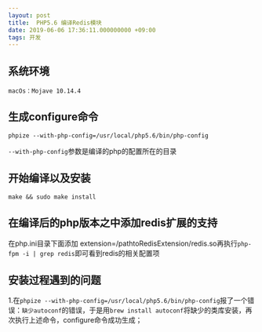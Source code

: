 ```yaml
---
layout: post
title:  PHP5.6 编译Redis模块 
date: 2019-06-06 17:36:11.000000000 +09:00
tags: 开发
---
```

## 系统环境

```
macOs：Mojave 10.14.4
```
## 生成configure命令

```
phpize --with-php-config=/usr/local/php5.6/bin/php-config
```

`--with-php-config`参数是编译的php的配置所在的目录

## 开始编译以及安装

```
make && sudo make install
```

## 在编译后的php版本之中添加redis扩展的支持

在php.ini目录下面添加 extension=/pathtoRedisExtension/redis.so再执行`php-fpm -i | grep redis`即可看到redis的相关配置项

## 安装过程遇到的问题
1.在`phpize --with-php-config=/usr/local/php5.6/bin/php-config`报了一个错误：`缺少autoconf`的错误，于是用`brew install autoconf`将缺少的类库安装，再次执行上述命令，configure命令成功生成；
